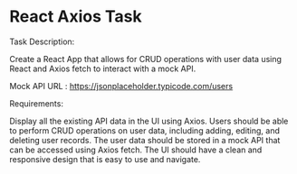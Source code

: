 # React Axios Task

Task Description:

Create a React App that allows for CRUD operations with user data using React and Axios fetch to interact with a mock API.

Mock API URL : https://jsonplaceholder.typicode.com/users

Requirements:

Display all the existing API data in the UI using Axios.
Users should be able to perform CRUD operations on user data, including adding, editing, and deleting user records.
The user data should be stored in a mock API that can be accessed using Axios fetch.
The UI should have a clean and responsive design that is easy to use and navigate.
